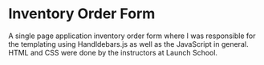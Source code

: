 # Inventory Order Form
A single page application inventory order form where I was responsible for the templating using Handldebars.js as well as the JavaScript in general. HTML and CSS were done by the instructors at Launch School.
